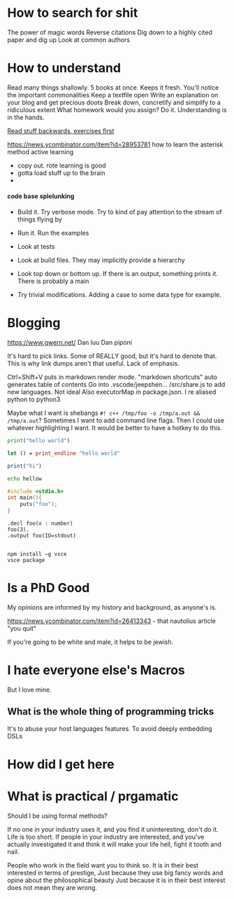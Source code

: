 

# How to search for shit

The power of magic words
Reverse citations
Dig down to a highly cited paper and dig up
Look at common authors

# How to understand
Read many things shallowly. 5 books at once. Keeps it fresh. You'll notice the important commonalities
Keep a textfile open
Write an explanation on your blog and get precious doots
Break down, concretify and simplify to a ridiculous extent
What homework would you assign? Do it. Understanding is in the hands.

[Read stuff backwards, exercises first](https://twitter.com/sigfpe/status/1467568480241152001?s=20)


https://news.ycombinator.com/item?id=28953781 how to learn the asterisk method
active learning
- copy out. rote learning is good
- gotta load stuff up to the brain
- 

#### code base splelunking
- Build it. Try verbose mode. Try to kind of pay attention to the stream of things flying by
- Run it. Run the examples
- Look at tests
- Look at build files. They may implicitly provide a hierarchy
- Look top down or bottom up. If there is an output, something prints it. There is probably a main


- Try trivial modifications. Adding a case to some data type for example.
# Blogging

https://www.gwern.net/
Dan luu
Dan piponi


It's hard to pick links. Some of REALLY good, but it's hard to denote that. This is why link dumps aren't that useful. Lack of emphasis.

Ctrl+Shift+V puts in markdown render mode.
"markdown shortcuts" auto generates table of contents
Go into .vscode/jeepshen... /src/share.js to add new languages. Not ideal
Also executorMap in package.json. I re aliased python to python3

Maybe what I want is shebangs  `#! c++ /tmp/foo -o /tmp/a.out && /tmp/a.out`? Sometimes I want to add command line flags. Then I could use whatever highlighting I want. It would be better to have a hotkey to do this.

```python
print("hello world")
```
```ocaml
let () = print_endline "hello world"
```
```julia
print("hi")
```
```bash
echo hellow
```
```c
#include <stdio.h>
int main(){
    puts("foo");
}
```
```souffle
.decl foo(x : number)
foo(3).
.output foo(IO=stdout)
```

```

npm install –g vsce
vsce package
```
# Is a PhD Good
My opinions are informed by my history and background, as anyone's is.

https://news.ycombinator.com/item?id=26413343 - that nautolius article "you quit"


If you're going to be white and male, it helps to be jewish.


# I hate everyone else's Macros
But I love mine.

## What is the whole thing of programming tricks
It's to abuse your host languages features.
To avoid deeply embedding DSLs


# How did I get here

# What is practical / prgamatic

Should I be using formal methods?

If no one in your industry uses it, and you find it uninteresting, don't do it. Life is too short.
If people in your industry are interested, and you've actually investigated it and think it will make your life hell, fight it tooth and nail.


People who work in the field want you to think so. It is in their best interested in terms of prestige,
Just because they use big fancy words and opine about the philosophical beauty 
Just because it is in their best interest does not mean they are wrong.
